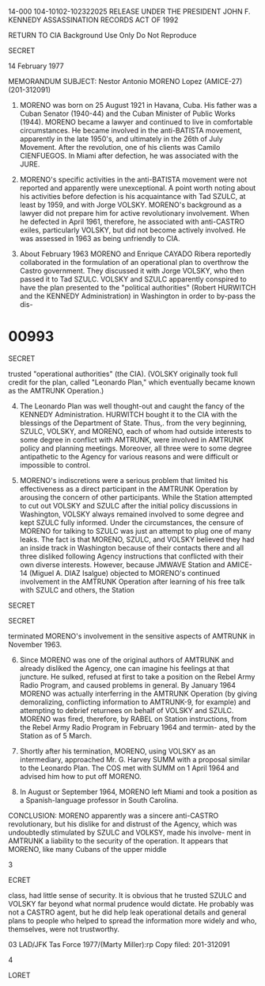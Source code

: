 14-000
104-10102-102322025 RELEASE UNDER THE PRESIDENT JOHN F. KENNEDY ASSASSINATION RECORDS ACT OF 1992

RETURN TO CIA
Background Use Only
Do Not Reproduce

SECRET

14 February 1977

MEMORANDUM
SUBJECT: Nestor Antonio MORENO Lopez (AMICE-27) (201-312091)

1. MORENO was born on 25 August 1921 in Havana, Cuba.
His father was a Cuban Senator (1940-44) and the Cuban Minister
of Public Works (1944). MORENO became a lawyer and continued
to live in comfortable circumstances. He became involved in
the anti-BATISTA movement, apparently in the late 1950's, and
ultimately in the 26th of July Movement. After the revolution,
one of his clients was Camilo CIENFUEGOS. In Miami after
defection, he was associated with the JURE.

2. MORENO's specific activities in the anti-BATISTA
movement were not reported and apparently were unexceptional.
A point worth noting about his activities before defection is
his acquaintance with Tad SZULC, at least by 1959, and with
Jorge VOLSKY. MORENO's background as a lawyer did not prepare
him for active revolutionary involvement. When he defected in
April 1961, therefore, he associated with anti-CASTRO exiles,
particularly VOLSKY, but did not become actively involved.
He was assessed in 1963 as being unfriendly to CIA.

3. About February 1963 MORENO and Enrique CAYADO Ribera
reportedly collaborated in the formulation of an operational
plan to overthrow the Castro government. They discussed it
with Jorge VOLSKY, who then passed it to Tad SZULC. VOLSKY
and SZULC apparently conspired to have the plan presented to
the "political authorities" (Robert HURWITCH and the KENNEDY
Administration) in Washington in order to by-pass the dis-

# 00993

SECRET

trusted "operational authorities" (the CIA). (VOLSKY
originally took full credit for the plan, called "Leonardo
Plan," which eventually became known as the AMTRUNK Operation.)

4. The Leonardo Plan was well thought-out and caught the
fancy of the KENNEDY Administration. HURWITCH bought it to
the CIA with the blessings of the Department of State. Thus,.
from the very beginning, SZULC, VOLSKY, and MORENO, each of
whom had outside interests to some degree in conflict with
AMTRUNK, were involved in AMTRUNK policy and planning meetings.
Moreover, all three were to some degree antipathetic to the
Agency for various reasons and were difficult or impossible
to control.

5. MORENO's indiscretions were a serious problem that
limited his effectiveness as a direct participant in the AMTRUNK
Operation by arousing the concern of other participants.
While
the Station attempted to cut out VOLSKY and SZULC after the
initial policy discussions in Washington, VOLSKY always remained
involved to some degree and kept SZULC fully informed. Under
the circumstances, the censure of MORENO for talking to SZULC
was just an attempt to plug one of many leaks. The fact is
that MORENO, SZULC, and VOLSKY believed they had an inside
track in Washington because of their contacts there and all
three disliked following Agency instructions that conflicted
with their own diverse interests. However, because JMWAVE
Station and AMICE-14 (Miguel A. DIAZ Isalgue) objected to
MORENO's continued involvement in the AMTRUNK Operation after
learning of his free talk with SZULC and others, the Station

SECRET

SECRET

terminated MORENO's involvement in the sensitive aspects
of AMTRUNK in November 1963.

6. Since MORENO was one of the original authors of
AMTRUNK and already disliked the Agency, one can imagine his
feelings at that juncture. He sulked, refused at first to
take a position on the Rebel Army Radio Program, and caused
problems in general. By January 1964 MORENO was actually
interferring in the AMTRUNK Operation (by giving demoralizing,
conflicting information to AMTRUNK-9, for example) and
attempting to debrief returnees on behalf of VOLSKY and SZULC.
MORENO was fired, therefore, by RABEL on Station instructions,
from the Rebel Army Radio Program in February 1964 and termin-
ated by the Station as of 5 March.

7. Shortly after his termination, MORENO, using VOLSKY
as an intermediary, approached Mr. G. Harvey SUMM with a
proposal similar to the Leonardo Plan. The COS met with SUMM
on 1 April 1964 and advised him how to put off MORENO.

8. In August or September 1964, MORENO left Miami and
took a position as a Spanish-language professor in South
Carolina.

CONCLUSION:
MORENO apparently was a sincere anti-CASTRO revolutionary,
but his dislike for and distrust of the Agency, which was
undoubtedly stimulated by SZULC and VOLKSY, made his involve-
ment in AMTRUNK a liability to the security of the operation.
It appears that MORENO, like many Cubans of the upper middle

3

ECRET

class, had little sense of security. It is obvious that he
trusted SZULC and VOLSKY far beyond what normal prudence
would dictate. He probably was not a CASTRO agent, but he
did help leak operational details and general plans to
people who helped to spread the information more widely and
who, themselves, were not trustworthy.

03
LAD/JFK Tas Force 1977/(Marty Miller):rp
Copy filed:
201-312091

4

LORET
